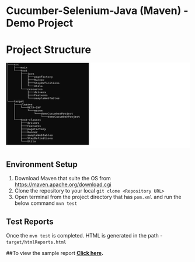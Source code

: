 # Cucumber-Selenium-Java (Maven) - Demo Project

# Project Structure

![ProjectStructure-cucumber-selenium-java](https://github.com/madhusaran/cucumber-selenium-java/blob/main/tree.png?raw=true)


## Environment Setup

1. Download Maven that suite the OS from https://maven.apache.org/download.cgi
2. Clone the repository to your local 
	```git clone <Repository URL>```
3. Open terminal from the project directory that has ```pom.xml``` and run the below command
```mvn test```



## Test Reports

Once the ```mvn test``` is completed.
HTML is generated in the path - ```target/htmlReports.html```

##To view the sample report
**[Click here](https://github.com/madhusaran/cucumber-selenium-java/releases/download/report/htmlReports.html).**

